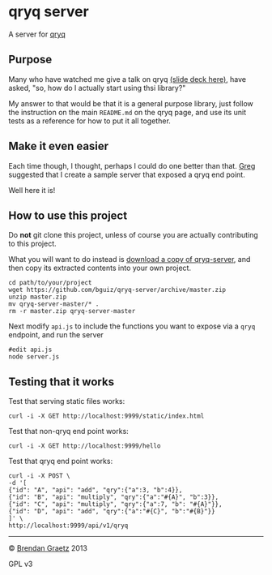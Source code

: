 # qryq server

A server for [qryq](https://github.com/bguiz/qryq)

## Purpose

Many who have watched me give a talk on qryq [(slide deck here)](http://bguiz.github.io/qryq/), have asked, "so, how do I actually start using thsi library?"

My answer to that would be that it is a general purpose library, just follow the instruction on the main `README.md` on the qryq page, and use its unit tests as a reference for how to put it all together.

## Make it even easier

Each time though, I thought, perhaps I could do one better than that. [Greg](https://github.com/gregory144) suggested that I create a sample server that exposed a qryq end point.

Well here it is!

## How to use this project

Do **not** git clone this project, unless of course you are actually contributing to this project.

What you will want to do instead is [download a copy of qryq-server](https://github.com/bguiz/qryq-server/archive/master.zip), and then copy its extracted contents into your own project.

	cd path/to/your/project
	wget https://github.com/bguiz/qryq-server/archive/master.zip
	unzip master.zip
	mv qryq-server-master/* .
	rm -r master.zip qryq-server-master

Next modify `api.js` to include the functions you want to expose via a `qryq` endpoint, and run the server

	#edit api.js
	node server.js

## Testing that it works

Test that serving static files works:

	curl -i -X GET http://localhost:9999/static/index.html

Test that non-qryq end point works:

	curl -i -X GET http://localhost:9999/hello

Test that qryq end point works:

	curl -i -X POST \
	-d '[
	{"id": "A", "api": "add", "qry":{"a":3, "b":4}},
	{"id": "B", "api": "multiply", "qry":{"a":"#{A}", "b":3}},
	{"id": "C", "api": "multiply", "qry":{"a":7, "b": "#{A}"}},
	{"id": "D", "api": "add", "qry":{"a":"#{C}", "b":"#{B}"}}
	]' \
	http://localhost:9999/api/v1/qryq

----

&copy; [Brendan Graetz](http://bguiz.com) 2013

GPL v3
